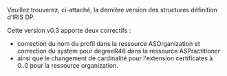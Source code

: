 Veuillez trouverez, ci-attaché, la dernière version des structures définition d’IRIS DP.

Cette version v0.3 apporte deux correctifs :
- correction du nom du profil dans la ressource ASOrganization et correction du system pour degreeR48 dans la ressource ASPractitioner
- ainsi que le changement de cardinalité pour l'extension certificates à 0..0 pour la ressource organization.  
